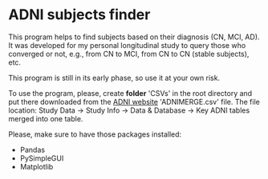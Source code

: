 # ADNI subjects finder

This program helps to find subjects based on their diagnosis (CN, MCI, AD). It was developed for my personal longitudinal study to query those who converged or not, e.g., from CN to MCI, from CN to CN (stable subjects), etc.

This program is still in its early phase, so use it at your own risk.

To use the program, please, create **folder** 'CSVs' in the root directory and put there downloaded from the [ADNI website](http://adni.loni.usc.edu/data-samples/access-data/) 'ADNIMERGE.csv' file. The file location: Study Data -> Study Info -> Data & Database -> Key ADNI tables merged into one table.

Please, make sure to have those packages installed:
* Pandas
* PySimpleGUI
* Matplotlib
